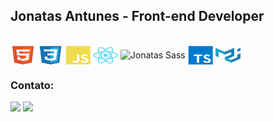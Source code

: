 ## Jonatas Antunes - Front-end Developer

<div style="display: inline_block"><br>
  <img align="center" alt="Jonatas HTML" height="30" width="40" src="https://raw.githubusercontent.com/devicons/devicon/master/icons/html5/html5-original.svg">
  <img align="center" alt="Jonatas CSS" height="30" width="40" src="https://raw.githubusercontent.com/devicons/devicon/master/icons/css3/css3-original.svg">
  <img align="center" alt="Jonatas Js" height="30" width="40" src="https://raw.githubusercontent.com/devicons/devicon/master/icons/javascript/javascript-plain.svg">
  <img align="center" alt="Jonatas React" height="30" width="40" src="https://raw.githubusercontent.com/devicons/devicon/master/icons/react/react-original.svg">
  <img align="center" alt="Jonatas Sass" height="30" width="40" src="https://cdn.jsdelivr.net/gh/devicons/devicon/icons/sass/sass-original.svg">
  <img align="center" alt="Jonatas TypeScript" height="30" width="40" src="https://raw.githubusercontent.com/devicons/devicon/v2.15.1/icons/typescript/typescript-plain.svg" />
  <img align="center" alt="Jonatas Material UI" height="30" width="40" src="https://raw.githubusercontent.com/devicons/devicon/v2.15.1/icons/materialui/materialui-original.svg" />
</div>

### Contato:

<div>
  <a href="mailto:jotunes23@gmail.com"><img src="https://img.shields.io/badge/-Gmail-%23333?style=for-the-badge&logo=gmail&logoColor=white" target="_blank"></a>
  <a href="https://www.linkedin.com/in/jonatasantunes/" target="_blank"><img src="https://img.shields.io/badge/-LinkedIn-%230077B5?style=for-the-badge&logo=linkedin&logoColor=white" target="_blank"></a>
</div>
